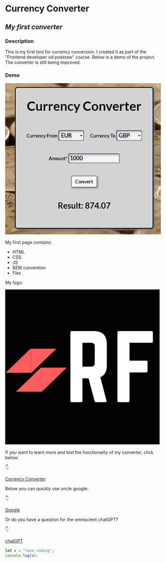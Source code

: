 # **Currency Converter**

## *My first converter*


### Description

This is my first tool for currency conversion. I created it as part of the "Frontend developer od podstaw" course. Below is a demo of the project. The converter is still being improved.

### Demo

![Alt text](gifs/converter.gif)

My first page contains:
- HTML
- CSS
- JS
- BEM convention
- Flex

My logo:

![LOGO](https://github.com/RobFyd/homepage/blob/main/images/RF.png?raw=true)

If you want to learn more and test the functionality of my converter, click below:

👇

[Currency Converter](https://robfyd.github.io/currency-converter/)

Below you can quickly use uncle google:

👇

[Google](https://google.com)

Or do you have a question for the omniscient chatGPT?

👇

[chatGPT](https://chat.openai.com)

```javascript
let x = "love coding";
console.log(x);
```
